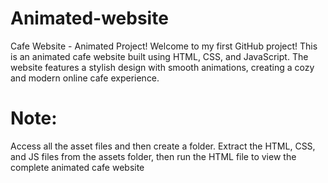 # Animated-website
Cafe Website - Animated Project!
Welcome to my first GitHub project! This is an animated cafe website built using HTML, CSS, and JavaScript. The website features a stylish design with smooth animations, creating a cozy and modern online cafe experience.
# Note: 
Access all the asset files and then create a folder. Extract the HTML, CSS, and JS files from the assets folder, then run the HTML file to view the complete animated cafe website

